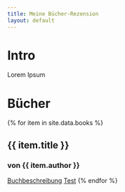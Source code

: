 ```yaml
---
title: Meine Bücher-Rezension
layout: default
---
```

# Intro
Lorem Ipsum

# Bücher
{% for item in site.data.books %}
## {{ item.title }}
### von **{{ item.author }}**
<a href="books/{{ item.summary }}">Buchbeschreibung</a>
[Test](_includes/buch_eins.md)
{% endfor %}


